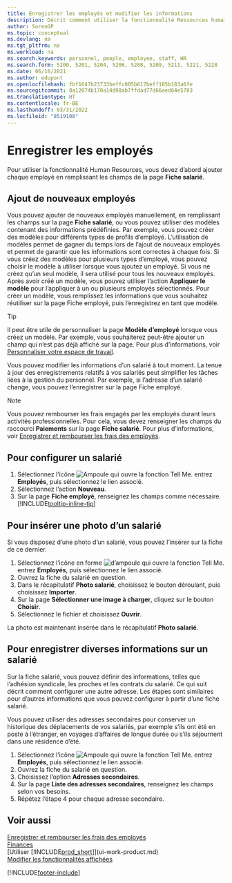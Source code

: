 ```yaml
---
title: Enregistrer les employés et modifier les informations
description: Décrit comment utiliser la fonctionnalité Ressources humaines pour enregistrer de nouveaux employés ou modifier les informations sur les employés pour le personnel existant.
author: SorenGP
ms.topic: conceptual
ms.devlang: na
ms.tgt_pltfrm: na
ms.workload: na
ms.search.keywords: personnel, people, employee, staff, HR
ms.search.form: 5200, 5201, 5204, 5206, 5208, 5209, 5211, 5221, 5228
ms.date: 06/16/2021
ms.author: edupont
ms.openlocfilehash: fbf1647b23733beffc005b617beff185b183a6fe
ms.sourcegitcommit: 8a12074b170a14d98ab7ffdad77d66aed64e5783
ms.translationtype: HT
ms.contentlocale: fr-BE
ms.lasthandoff: 03/31/2022
ms.locfileid: "8519108"
---
```

# <a name="register-employees"></a>Enregistrer les employés

Pour utiliser la fonctionnalité Human Resources, vous devez d’abord ajouter chaque employé en remplissant les champs de la page **Fiche salarié**.

## <a name="adding-new-employees"></a>Ajout de nouveaux employés

Vous pouvez ajouter de nouveaux employés manuellement, en remplissant les champs sur la page **Fiche salarié**, ou vous pouvez utiliser des modèles contenant des informations prédéfinies. Par exemple, vous pouvez créer des modèles pour différents types de profils d’employé. L’utilisation de modèles permet de gagner du temps lors de l’ajout de nouveaux employés et permet de garantir que les informations sont correctes à chaque fois. Si vous créez des modèles pour plusieurs types d’employé, vous pouvez choisir le modèle à utiliser lorsque vous ajoutez un employé. Si vous ne créez qu’un seul modèle, il sera utilisé pour tous les nouveaux employés. Après avoir créé un modèle, vous pouvez utiliser l’action **Appliquer le modèle** pour l’appliquer à un ou plusieurs employés sélectionnés. Pour créer un modèle, vous remplissez les informations que vous souhaitez réutiliser sur la page Fiche employé, puis l’enregistrez en tant que modèle.

> [!TIP]
> Il peut être utile de personnaliser la page **Modèle d’employé** lorsque vous créez un modèle. Par exemple, vous souhaiterez peut-être ajouter un champ qui n’est pas déjà affiché sur la page. Pour plus d’informations, voir [Personnaliser votre espace de travail](ui-personalization-user.md#to-start-personalizing-a-page-through-the-personalizing-banner).

Vous pouvez modifier les informations d’un salarié à tout moment. La tenue à jour des enregistrements relatifs à vos salariés peut simplifier les tâches liées à la gestion du personnel. Par exemple, si l’adresse d’un salarié change, vous pouvez l’enregistrer sur la page Fiche employé.

> [!NOTE]  
> Vous pouvez rembourser les frais engagés par les employés durant leurs activités professionnelles. Pour cela, vous devez renseigner les champs du raccourci **Paiements** sur la page **Fiche salarié**. Pour plus d’informations, voir [Enregistrer et rembourser les frais des employés](finance-how-record-reimburse-employee-expenses.md).

## <a name="to-set-up-an-employee"></a>Pour configurer un salarié

1. Sélectionnez l’icône ![Ampoule qui ouvre la fonction Tell Me.](media/ui-search/search_small.png "Dites-moi ce que vous voulez faire") entrez **Employés**, puis sélectionnez le lien associé.
2. Sélectionnez l’action **Nouveau**.
3. Sur la page **Fiche employé**, renseignez les champs comme nécessaire. [!INCLUDE[tooltip-inline-tip](includes/tooltip-inline-tip_md.md)]

## <a name="to-insert-a-picture-of-an-employee"></a>Pour insérer une photo d’un salarié

Si vous disposez d’une photo d’un salarié, vous pouvez l’insérer sur la fiche de ce dernier.

1. Sélectionnez l’icône en forme ![d’ampoule qui ouvre la fonction Tell Me.](media/ui-search/search_small.png "Dites-moi ce que vous voulez faire") entrez **Employés**, puis sélectionnez le lien associé.
2. Ouvrez la fiche du salarié en question.
3. Dans le récapitulatif **Photo salarié**, choisissez le bouton déroulant, puis choisissez **Importer**.
4. Sur la page **Sélectionner une image à charger**, cliquez sur le bouton **Choisir**.
5. Sélectionnez le fichier et choisissez **Ouvrir**.

La photo est maintenant insérée dans le récapitulatif **Photo salarié**.

## <a name="to-register-various-information-about-an-employee"></a>Pour enregistrer diverses informations sur un salarié

Sur la fiche salarié, vous pouvez définir des informations, telles que l’adhésion syndicale, les proches et les contrats du salarié. Ce qui suit décrit comment configurer une autre adresse. Les étapes sont similaires pour d’autres informations que vous pouvez configurer à partir d’une fiche salarié.

Vous pouvez utiliser des adresses secondaires pour conserver un historique des déplacements de vos salariés, par exemple s’ils ont été en poste à l’étranger, en voyages d’affaires de longue durée ou s’ils séjournent dans une résidence d’été.

1. Sélectionnez l’icône ![Ampoule qui ouvre la fonction Tell Me.](media/ui-search/search_small.png "Dites-moi ce que vous voulez faire") entrez **Employés**, puis sélectionnez le lien associé.
2. Ouvrez la fiche du salarié en question.
3. Choisissez l’option **Adresses secondaires**.
4. Sur la page **Liste des adresses secondaires**, renseignez les champs selon vos besoins.
5. Répétez l’étape 4 pour chaque adresse secondaire.

## <a name="see-also"></a>Voir aussi

[Enregistrer et rembourser les frais des employés](finance-how-record-reimburse-employee-expenses.md)  
[Finances](finance.md)  
[Utiliser [!INCLUDE[prod_short](includes/prod_short.md)]](ui-work-product.md)  
[Modifier les fonctionnalités affichées](ui-experiences.md)


[!INCLUDE[footer-include](includes/footer-banner.md)]